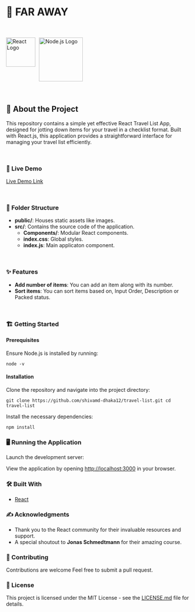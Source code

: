 # 📝 FAR AWAY

  <br/>
  <br/>
  <div style="display: flex; ">
      <img src="https://upload.wikimedia.org/wikipedia/commons/a/a7/React-icon.svg" alt="React Logo" width="80" height="auto" style="margin-right: 10px;">
      <img src="https://upload.wikimedia.org/wikipedia/commons/d/d9/Node.js_logo.svg" alt="Node.js Logo" width="120" height="auto">
  </div>
  <br/>
  <br/>



## 🌟 About the Project

This repository contains a simple yet effective React Travel List App, designed for jotting down items for your travel in a checklist format. Built with React.js, this application provides a straightforward interface for managing your travel list efficiently.

<br/>

### 👀 Live Demo

[Live Demo Link](https://travel-list-shivamdhaka.vercel.app/)

<br/>

### 📁 Folder Structure

- **public/**: Houses static assets like images.
- **src/**: Contains the source code of the application.
  - **Components/**: Modular React components.
  - **index.css**: Global styles.
  - **index.js**: Main applicaton component.

<br/>

### ✨ Features

- **Add number of items**: You can add an item along with its number.
- **Sort items**: You can sort items based on, Input Order, Description or Packed status.
  
<br/>

### 🏗️ Getting Started

#### Prerequisites

Ensure Node.js is installed by running:

    node -v


#### Installation

Clone the repository and navigate into the project directory:

    git clone https://github.com/shivamd-dhaka12/travel-list.git cd travel-list


Install the necessary dependencies:

    npm install


### 🖥️ Running the Application

Launch the development server:

View the application by opening [http://localhost:3000](http://localhost:3000) in your browser.


### 🛠️ Built With

- [React](https://reactjs.org/)

### ✍️ Acknowledgments

- Thank you to the React community for their invaluable resources and support.
- A special shoutout to **Jonas Schmedtmann** for their amazing course.

### 🤝 Contributing

Contributions are welcome Feel free to submit a pull request.

### 📄 License

This project is licensed under the MIT License - see the [LICENSE.md](LICENSE.md) file for details.


